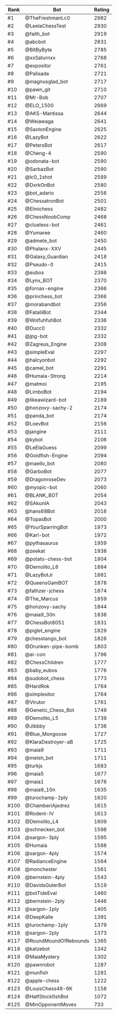 Rank|Bot|Rating
---|---|---
#1|@TheFreshmanLc0|2982
#2|@LeelaChessTest|2930
#3|@faith_bot|2919
#4|@abcbot|2831
#5|@BitByByte|2785
#6|@xxSaturnxx|2768
#7|@expositor|2761
#8|@Palisade|2721
#9|@magnusglad_bot|2717
#10|@pawn_git|2710
#11|@Mr-Bob|2707
#12|@ELO_1500|2669
#13|@AKS-Mantissa|2644
#14|@Weiawaga|2641
#15|@SaxtonEngine|2625
#16|@LazyBot|2622
#17|@PetersBot|2617
#18|@Cheng-4|2590
#19|@odonata-bot|2590
#20|@SarbazBot|2590
#21|@lc0_1shot|2589
#22|@DxrkOnBot|2580
#23|@bot_adario|2556
#24|@ChessatronBot|2501
#25|@Elmichess|2482
#26|@ChessNoobComp|2468
#27|@clueless-bot|2461
#28|@Yumaree|2460
#29|@admete_bot|2450
#30|@Phalanx-XXV|2445
#31|@Galaxy_Guardian|2418
#32|@Pseudo-0|2415
#33|@eubos|2388
#34|@Lynx_BOT|2370
#35|@fornax-engine|2366
#36|@princhess_bot|2366
#37|@morabandbot|2356
#38|@FataliiBot|2344
#39|@WolfuhfuhBot|2336
#40|@Ducc0|2332
#41|@jpg-bot|2332
#42|@Zagreus_Engine|2308
#43|@simpleEval|2297
#44|@halcyonbot|2292
#45|@camel_bot|2291
#46|@Humaia-Strong|2214
#47|@matmoi|2195
#48|@LimboBot|2194
#49|@likeawizard-bot|2189
#50|@honzovy-sachy-2|2174
#51|@panda_bot|2174
#52|@LoevBot|2156
#53|@jangine|2111
#54|@kybot|2106
#55|@LeElaGuess|2099
#56|@Goldfish-Engine|2094
#57|@maello_bot|2080
#58|@GarboBot|2077
#59|@DragonroseDev|2073
#60|@myopic-bot|2060
#61|@BLANK_BOT|2054
#62|@SAkunIA|2043
#63|@hans68Bot|2016
#64|@TopasBot|2000
#65|@YourSparringBot|1973
#66|@Karl-bot|1972
#67|@pythasaurus|1959
#68|@zeekat|1938
#69|@potato-chess-bot|1904
#70|@Demolito_L6|1884
#71|@LazyBotJr|1881
#72|@QueensGamBOT|1878
#73|@fathzer-jchess|1874
#74|@The_Marcus|1859
#75|@honzovy-sachy|1844
#76|@maia9_30n|1838
#77|@ChessBot8051|1831
#78|@piglet_engine|1829
#79|@chesstango_bot|1826
#80|@Drunken-pipe-bomb|1803
#81|@ai-con|1796
#82|@ChessChildren|1777
#83|@baby_eubos|1776
#84|@sudobot_chess|1773
#85|@HardRok|1764
#86|@simplexitor|1764
#87|@Virutor|1761
#88|@Genetic_Chess_Bot|1749
#89|@Demolito_L5|1739
#90|@Jibbby|1736
#91|@Blue_Mongoose|1727
#92|@KlaraDestroyer-aB|1725
#93|@maia9|1711
#94|@melsh_bot|1711
#95|@turkjs|1683
#96|@maia5|1677
#97|@maia1|1676
#98|@maia9_10n|1635
#99|@turochamp-2ply|1620
#100|@ChamberiAjedrez|1615
#101|@Rodent-IV|1613
#102|@Demolito_L4|1609
#103|@schnecken_bot|1598
#104|@sargon-3ply|1595
#105|@Humaia|1588
#106|@sargon-4ply|1574
#107|@RadianceEngine|1564
#108|@monchester|1561
#109|@bernstein-4ply|1543
#110|@DavidsGuterBot|1519
#111|@botTideEval|1460
#112|@bernstein-2ply|1446
#113|@sargon-1ply|1405
#114|@DeepKalle|1391
#115|@turochamp-1ply|1379
#116|@sargon-2ply|1373
#117|@RoundMoundOfRebounds|1365
#118|@katzebot|1342
#119|@MaiaMystery|1302
#120|@pawnrobot|1287
#121|@munfish|1281
#122|@apple-chess|1222
#123|@LouisChess48-6K|1158
#124|@HalfStockfishBot|1072
#125|@MinOpponentMoves|733
